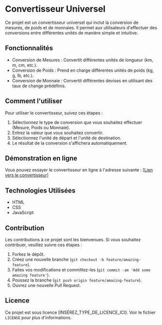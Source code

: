 # Convertisseur Universel

Ce projet est un convertisseur universel qui inclut la conversion de mesures, de poids et de monnaies. Il permet aux utilisateurs d'effectuer des conversions entre différentes unités de manière simple et intuitive.

## Fonctionnalités

- Conversion de Mesures : Convertit différentes unités de longueur (km, m, cm, etc.).
- Conversion de Poids : Prend en charge différentes unités de poids (kg, g, lb, etc.).
- Conversion de Monnaie : Convertit différentes devises en utilisant des taux de change prédéfinis.

## Comment l'utiliser

Pour utiliser le convertisseur, suivez ces étapes :

1. Sélectionnez le type de conversion que vous souhaitez effectuer (Mesure, Poids ou Monnaie).
2. Entrez la valeur que vous souhaitez convertir.
3. Sélectionnez l'unité de départ et l'unité de destination.
4. Le résultat de la conversion s'affichera automatiquement.

## Démonstration en ligne

Vous pouvez essayer le convertisseur en ligne à l'adresse suivante : [[Lien vers le convertisseur](https://mxf96.github.io/Outils-en-Ligne/)]

## Technologies Utilisées

- HTML
- CSS
- JavaScript

## Contribution

Les contributions à ce projet sont les bienvenues. Si vous souhaitez contribuer, veuillez suivre ces étapes :

1. Forkez le dépôt.
2. Créez une nouvelle branche (`git checkout -b feature/amazing-feature`).
3. Faites vos modifications et committez-les (`git commit -am 'Add some amazing feature'`).
4. Poussez la branche (`git push origin feature/amazing-feature`).
5. Ouvrez une nouvelle Pull Request.

## Licence

Ce projet est sous licence [INSÉREZ_TYPE_DE_LICENCE_ICI]. Voir le fichier `LICENSE` pour plus d'informations.
